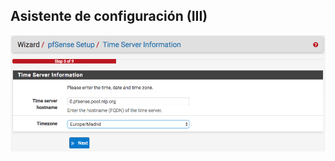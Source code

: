 ## Asistente de configuración (III)

![wizard 3](./resources/wizard-3.png)<!-- .element height="90%" width="90%" -->
